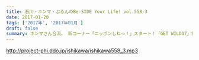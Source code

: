 ```yaml
---
title: 石川・ホンマ・ぶるんのBe-SIDE Your Life! vol.558-3
date: 2017-01-20
tags: ['2017年', '2017年01月']
draft: false
summary: ホンマさん合流。 新コーナー「ニッポンしねっ！」スタート！「GET WILD17」SAITO
---
```


http://project-phi.ddo.jp/ishikawa/ishikawa558_3.mp3
